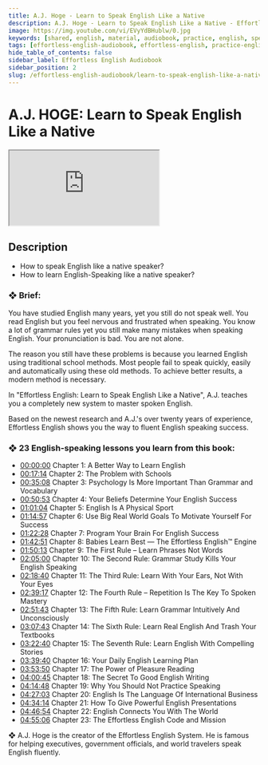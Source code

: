 ```yaml
---
title: A.J. Hoge - Learn to Speak English Like a Native
description: A.J. Hoge - Learn to Speak English Like a Native - Effortless English Audiobook
image: https://img.youtube.com/vi/EVyYdBHublw/0.jpg
keywords: [shared, english, material, audiobook, practice, english, speaking]
tags: [effortless-english-audiobook, effortless-english, practice-english-speaking]
hide_table_of_contents: false
sidebar_label: Effortless English Audiobook
sidebar_position: 2
slug: /effortless-english-audiobook/learn-to-speak-english-like-a-native
---
```


# A.J. HOGE: Learn to Speak English Like a Native


<div class="video-container">
<iframe src="https://www.youtube.com/embed/EVyYdBHublw?controls=0" title="YouTube video player"></iframe>
<a href="https://www.youtube.com/watch?v=EVyYdBHublw" target="_blank"></a>
</div>

## Description

- How to speak English like a native speaker?
- How to learn English-Speaking like a native speaker?

### ❖ Brief:
You have studied English many years, yet you still do not speak well. You read English but you feel nervous and frustrated when speaking. You know a lot of grammar rules yet you still make many mistakes when speaking English. Your pronunciation is bad. You are not alone.

The reason you still have these problems is because you learned English using traditional school methods. Most people fail to speak quickly, easily and automatically using these old methods. To achieve better results, a modern method is necessary.

In "Effortless English: Learn to Speak English Like a Native", A.J. teaches you a completely new system to master spoken English.

Based on the newest research and A.J.'s over twenty years of experience, Effortless English shows you the way to fluent English speaking success.

### ❖ 23 English-speaking lessons you learn from this book:
- [00:00:00](https://www.youtube.com/watch?v=EVyYdBHublw&t=0s) Chapter 1: A Better Way to Learn English
- [00:17:14](https://www.youtube.com/watch?v=EVyYdBHublw&t=1034s) Chapter 2: The Problem with Schools
- [00:35:08](https://www.youtube.com/watch?v=EVyYdBHublw&t=2108s) Chapter 3: Psychology Is More Important Than Grammar and Vocabulary
- [00:50:53](https://www.youtube.com/watch?v=EVyYdBHublw&t=3053s) Chapter 4: Your Beliefs Determine Your English Success
- [01:01:04](https://www.youtube.com/watch?v=EVyYdBHublw&t=3664s) Chapter 5: English Is A Physical Sport
- [01:14:57](https://www.youtube.com/watch?v=EVyYdBHublw&t=4497s) Chapter 6: Use Big Real World Goals To Motivate Yourself For Success
- [01:22:28](https://www.youtube.com/watch?v=EVyYdBHublw&t=4948s) Chapter 7: Program Your Brain For English Success
- [01:42:51](https://www.youtube.com/watch?v=EVyYdBHublw&t=6171s) Chapter 8: Babies Learn Best — The Effortless English™ Engine
- [01:50:13](https://www.youtube.com/watch?v=EVyYdBHublw&t=6613s) Chapter 9: The First Rule – Learn Phrases Not Words
- [02:05:00](https://www.youtube.com/watch?v=EVyYdBHublw&t=7500s) Chapter 10: The Second Rule: Grammar Study Kills Your English Speaking
- [02:18:40](https://www.youtube.com/watch?v=EVyYdBHublw&t=8320s) Chapter 11: The Third Rule: Learn With Your Ears, Not With Your Eyes
- [02:39:17](https://www.youtube.com/watch?v=EVyYdBHublw&t=9557s) Chapter 12: The Fourth Rule – Repetition Is The Key To Spoken Mastery
- [02:51:43](https://www.youtube.com/watch?v=EVyYdBHublw&t=10303s) Chapter 13: The Fifth Rule: Learn Grammar Intuitively And Unconsciously
- [03:07:43](https://www.youtube.com/watch?v=EVyYdBHublw&t=11263s) Chapter 14: The Sixth Rule: Learn Real English And Trash Your Textbooks
- [03:22:40](https://www.youtube.com/watch?v=EVyYdBHublw&t=12160s) Chapter 15: The Seventh Rule: Learn English With Compelling Stories
- [03:39:40](https://www.youtube.com/watch?v=EVyYdBHublw&t=13180s) Chapter 16: Your Daily English Learning Plan
- [03:53:50](https://www.youtube.com/watch?v=EVyYdBHublw&t=14030s) Chapter 17: The Power of Pleasure Reading
- [04:00:45](https://www.youtube.com/watch?v=EVyYdBHublw&t=14445s) Chapter 18: The Secret To Good English Writing
- [04:14:48](https://www.youtube.com/watch?v=EVyYdBHublw&t=15288s) Chapter 19: Why You Should Not Practice Speaking
- [04:27:03](https://www.youtube.com/watch?v=EVyYdBHublw&t=16023s) Chapter 20: English Is The Language Of International Business
- [04:34:14](https://www.youtube.com/watch?v=EVyYdBHublw&t=16454s) Chapter 21: How To Give Powerful English Presentations
- [04:46:54](https://www.youtube.com/watch?v=EVyYdBHublw&t=17214s) Chapter 22: English Connects You With The World
- [04:55:06](https://www.youtube.com/watch?v=EVyYdBHublw&t=17706s) Chapter 23: The Effortless English Code and Mission

❖ A.J. Hoge is the creator of the Effortless English System. He is famous for helping executives, government officials, and world travelers speak English fluently.